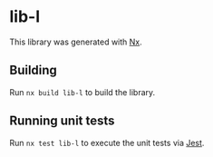 # lib-l

This library was generated with [Nx](https://nx.dev).

## Building

Run `nx build lib-l` to build the library.

## Running unit tests

Run `nx test lib-l` to execute the unit tests via [Jest](https://jestjs.io).
